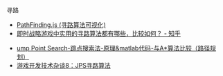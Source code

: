 
寻路 

* [PathFinding.js (寻路算法可视化)](https://qiao.github.io/PathFinding.js/visual/)
* [即时战略游戏中实用的寻路算法都有哪些，比较如何？ - 知乎](https://www.zhihu.com/question/20298134/answer/22861904)
- [ump Point Search-跳点搜索法-原理&matlab代码-与A*算法比较（路径规划）](https://blog.csdn.net/bob595078694/article/details/123271210)
- [游戏开发技术杂谈8：JPS寻路算法](https://zhuanlan.zhihu.com/p/500807732?utm_id=0)